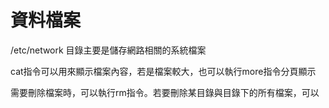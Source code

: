 # 資料檔案

/etc/network 目錄主要是儲存網路相關的系統檔案

cat指令可以用來顯示檔案內容，若是檔案較大，也可以執行more指令分頁顯示

需要刪除檔案時，可以執行rm指令。若要刪除某目錄與目錄下的所有檔案，可以
